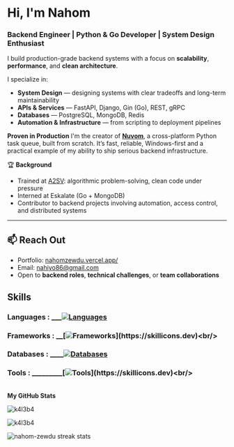 # Hi, I'm Nahom 

### **Backend Engineer | Python & Go Developer | System Design Enthusiast** 
 
I build production-grade backend systems with a focus on **scalability**, **performance**, and **clean architecture**.
 
I specialize in:
*  **System Design** — designing systems with clear tradeoffs and long-term maintainability
*  **APIs & Services** — FastAPI, Django, Gin (Go), REST, gRPC
*  **Databases** — PostgreSQL, MongoDB, Redis 
*  **Automation & Infrastructure** — from scripting to deployment pipelines
  
 **Proven in Production**
I'm the creator of [**Nuvom**](https://github.com/nahom-zewdu/Nuvom), a cross-platform Python task queue, built from scratch.
It’s fast, reliable, Windows-first and a practical example of my ability to ship serious backend infrastructure.

🏆 **Background**

*  Trained at [A2SV](https://a2sv.org/): algorithmic problem-solving, clean code under pressure
*  Interned at Eskalate (Go + MongoDB)
*  Contributor to backend projects involving automation, access control, and distributed systems

---

## 📫 Reach Out

* Portfolio: [nahomzewdu.vercel.app/](https://nahomzewdu.vercel.app/)
* Email: [nahiyo86@gmail.com](mailto:nahiyo86@gmail.com)
* Open to **backend roles**, **technical challenges**, or **team collaborations**

## Skills 
  
### Languages : ___[![Languages](https://skillicons.dev/icons?i=py,go,js)](https://skillicons.dev)<br/>
### Frameworks : __[![Frameworks](https://skillicons.dev/icons?i=django,flask,firebase,fastapi,)](https://skillicons.dev)<br/>
### Databases : ____[![Databases](https://skillicons.dev/icons?i=postgres,mysql,mongodb,redis)](https://skillicons.dev)<br/>
### Tools : _________[![Tools](https://skillicons.dev/icons?i=git,npm,docker,heroku,netlify,postman,)](https://skillicons.dev)<br/>
<br/>
<b>My GitHub Stats</b>
<p><img align="left" src="https://github-readme-stats.vercel.app/api/top-langs?username=nahom-zewdu&show_icons=true&locale=en&langs_count=10&count_private=true&theme=radical" alt="k4l3b4" /></p>
<br/>

<p><img align="center" src="https://github-readme-stats.vercel.app/api?username=nahom-zewdu&show_icons=true&locale=en&count_private=true&theme=radical" alt="k4l3b4" /></p>
<p><img align="center" src="https://streak-stats.demolab.com?user=nahom-zewdu&theme=radical&hide_border=true" alt="nahom-zewdu streak stats"/></p>

